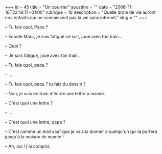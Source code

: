 +++
id = 45
title = "Un courrier"
soustitre = ""
date = "2006-11-16T23:16:17+01:00"
rubrique = 10
description = "Quelle drôle de vie auront nos enfants qui ne connaissent pas la vie sans internet."
slug = ""
+++

<div class="chapo"></div>
­­­­­­­­­­­­– Tu fais quoi, Papa ?

– Ecoute Marc, je suis fatigué ce soir, joue avec ton train...

– Quoi ?

– Je suis fatigué, joue avec ton train.

– Tu fais quoi, papa ? 

– ...

– Tu fais quoi, papa ? tu fais du dessin ?

– Non, je suis en train d'écrire une lettre à mamie.

– C'est quoi une lettre ?

– ...

– C'est quoi une lettre, papa ?

– C'est comme un mail sauf que je vais la donner à quelqu'un qui la portera jusqu'à la maison de mamie !

– Ah, oui ! j'ai compris.
